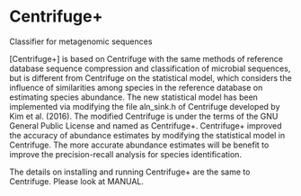 # Centrifuge+
Classifier for metagenomic sequences

[Centrifuge+] is  based on Centrifuge with the same 
methods of reference database sequence compression and classification 
of microbial sequences, but is different from Centrifuge on the statistical model, 
which considers the influence of similarities among species in the reference 
database on estimating species abundance. The new statistical model 
has been implemented via modifying the file aln_sink.h of Centrifuge developed by Kim et al. (2016). The modified Centrifuge is under the terms of the GNU General Public License and named as Centrifuge+. Centrifuge+ improved 
the accuracy of abundance estimates by modifying the statistical model in 
Centrifuge. The more accurate abundance estimates will be benefit to improve 
the precision-recall analysis for species identification.


The details on installing and running Centrifuge+ are the same to Centrifuge.
Please look at MANUAL.

